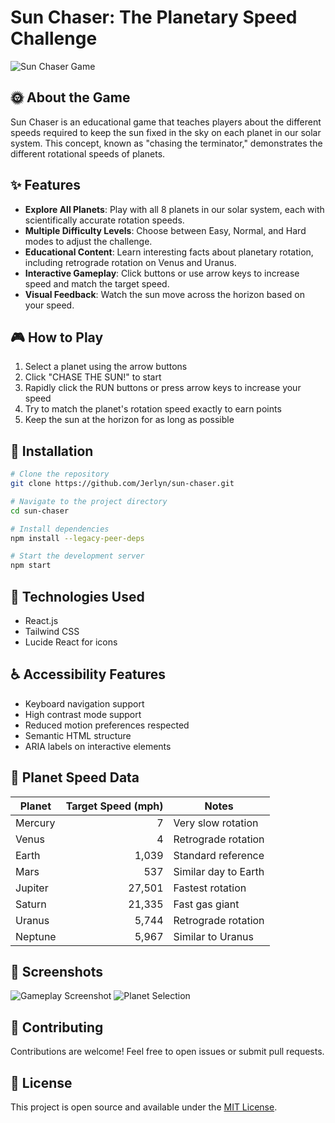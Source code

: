 # Sun Chaser: The Planetary Speed Challenge

![Sun Chaser Game](https://raw.githubusercontent.com/Jerlyn/sun-chaser/main/screenshots/game-preview.png)

## 🌞 About the Game

Sun Chaser is an educational game that teaches players about the different speeds required to keep the sun fixed in the sky on each planet in our solar system. This concept, known as "chasing the terminator," demonstrates the different rotational speeds of planets.

## ✨ Features

- **Explore All Planets**: Play with all 8 planets in our solar system, each with scientifically accurate rotation speeds.
- **Multiple Difficulty Levels**: Choose between Easy, Normal, and Hard modes to adjust the challenge.
- **Educational Content**: Learn interesting facts about planetary rotation, including retrograde rotation on Venus and Uranus.
- **Interactive Gameplay**: Click buttons or use arrow keys to increase speed and match the target speed.
- **Visual Feedback**: Watch the sun move across the horizon based on your speed.

## 🎮 How to Play

1. Select a planet using the arrow buttons
2. Click "CHASE THE SUN!" to start
3. Rapidly click the RUN buttons or press arrow keys to increase your speed
4. Try to match the planet's rotation speed exactly to earn points
5. Keep the sun at the horizon for as long as possible

## 🔧 Installation

```bash
# Clone the repository
git clone https://github.com/Jerlyn/sun-chaser.git

# Navigate to the project directory
cd sun-chaser

# Install dependencies
npm install --legacy-peer-deps

# Start the development server
npm start
```

## 🚀 Technologies Used

- React.js
- Tailwind CSS
- Lucide React for icons

## ♿ Accessibility Features

- Keyboard navigation support
- High contrast mode support
- Reduced motion preferences respected
- Semantic HTML structure
- ARIA labels on interactive elements

## 🧪 Planet Speed Data

| Planet  | Target Speed (mph) | Notes                   |
|---------|-------------------:|-------------------------|
| Mercury | 7                  | Very slow rotation      |
| Venus   | 4                  | Retrograde rotation     |
| Earth   | 1,039              | Standard reference      |
| Mars    | 537                | Similar day to Earth    |
| Jupiter | 27,501             | Fastest rotation        |
| Saturn  | 21,335             | Fast gas giant          |
| Uranus  | 5,744              | Retrograde rotation     |
| Neptune | 5,967              | Similar to Uranus       |

## 📸 Screenshots

![Gameplay Screenshot](https://raw.githubusercontent.com/Jerlyn/sun-chaser/main/screenshots/gameplay.png)
![Planet Selection](https://raw.githubusercontent.com/Jerlyn/sun-chaser/main/screenshots/planet-selection.png)

## 🤝 Contributing

Contributions are welcome! Feel free to open issues or submit pull requests.

## 📝 License

This project is open source and available under the [MIT License](LICENSE).
